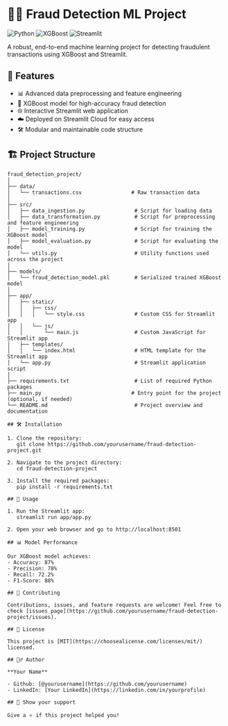 # 🕵️‍♂️ Fraud Detection ML Project

![Python](https://img.shields.io/badge/Python-3.7%2B-blue)
![XGBoost](https://img.shields.io/badge/XGBoost-Latest-green)
![Streamlit](https://img.shields.io/badge/Streamlit-Latest-red)

A robust, end-to-end machine learning project for detecting fraudulent transactions using XGBoost and Streamlit.

## 🚀 Features

- 📊 Advanced data preprocessing and feature engineering
- 🤖 XGBoost model for high-accuracy fraud detection
- 🌐 Interactive Streamlit web application
- ☁️ Deployed on Streamlit Cloud for easy access
- 🛠 Modular and maintainable code structure

## 🏗 Project Structure

```plaintext
fraud_detection_project/
│
├── data/
│   └── transactions.csv                # Raw transaction data
│
├── src/
│   ├── data_ingestion.py                # Script for loading data
│   ├── data_transformation.py           # Script for preprocessing and feature engineering
│   ├── model_training.py                # Script for training the XGBoost model
│   ├── model_evaluation.py              # Script for evaluating the model
│   └── utils.py                         # Utility functions used across the project
│
├── models/
│   └── fraud_detection_model.pkl        # Serialized trained XGBoost model
│
├── app/
│   ├── static/
│   │   ├── css/
│   │   │   └── style.css                # Custom CSS for Streamlit app
│   │   └── js/
│   │       └── main.js                  # Custom JavaScript for Streamlit app
│   ├── templates/
│   │   └── index.html                   # HTML template for the Streamlit app
│   └── app.py                           # Streamlit application script
│
├── requirements.txt                     # List of required Python packages
├── main.py                             # Entry point for the project (optional, if needed)
└── README.md                            # Project overview and documentation  

## 🛠 Installation 

1. Clone the repository:
   git clone https://github.com/yourusername/fraud-detection-project.git

2. Navigate to the project directory:
   cd fraud-detection-project

3. Install the required packages:
   pip install -r requirements.txt

## 🚀 Usage

1. Run the Streamlit app:
   streamlit run app/app.py

2. Open your web browser and go to http://localhost:8501

## 📊 Model Performance

Our XGBoost model achieves:
- Accuracy: 87%
- Precision: 78%
- Recall: 72.2%
- F1-Score: 88%

## 🤝 Contributing

Contributions, issues, and feature requests are welcome! Feel free to check [issues page](https://github.com/yourusername/fraud-detection-project/issues).

## 📝 License

This project is [MIT](https://choosealicense.com/licenses/mit/) licensed.

## 🙋‍♂️ Author

**Your Name**

- Github: [@yourusername](https://github.com/yourusername)
- LinkedIn: [Your LinkedIn](https://linkedin.com/in/yourprofile)

## 🌟 Show your support

Give a ⭐️ if this project helped you!
